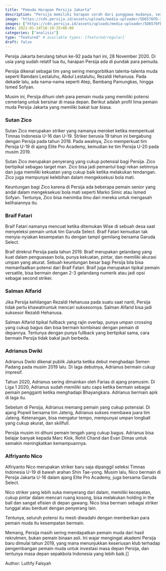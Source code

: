 ```yaml
---
title: "Pemuda Harapan Persija Jakarta"
description: "Persija memiliki harapan cerah dari punggawa mudanya, serta prospeknya ke depan"
image: "https://cdn.persija.id/assets/uploads/media-uploader/5D6576FD-301B-48E0-8667-F31F570C8A29.jpeg"
images: ["https://cdn.persija.id/assets/uploads/media-uploader/5D6576FD-301B-48E0-8667-F31F570C8A29.jpeg"]
date: 2021-01-24T18:19:25+06:00
categories: ["analisis"]
type: "featured" # available types: [featured/regular]
draft: false
---
```

Persija Jakarta berulang tahun ke-92 pada hari ini, 28 November 2020. Di usia yang sudah relatif tua itu, harapan Persija ada di pundak para pemuda.

Persija dikenal sebagai tim yang sering mengorbitkan talenta-talenta muda seperti Ramdani Lestaluhu, Abdul Lestaluhu, Rezaldi Hehanusa. Pada dekade lalu, ada nama-nama seperti Atep, Bambang Pamungkas, hingga Ismed Sofyan.

Musim ini, Persija dihuni oleh para pemain muda yang memiliki potensi cemerlang untuk bersinar di masa depan. Berikut adalah profil lima pemain muda Persija Jakarta yang memiliki bakat luar biasa.

### Sutan Zico

Sutan Zico merupakan striker yang namanya meroket ketika memperkuat Timnas Indonesia U-16 dan U-19. Striker berusia 19 tahun ini bergabung dengan Persija pada tahun 2018. Pada awalnya, Zico memperkuat tim Persija U-19 di ajang Elite Pro Academy, kemudian ke tim Persija U-20 pada musim 2019.

Sutan Zico merupakan penyerang yang cukup potensial bagi Persija. Zico bertipikal sebagao target man. Zico bisa jadi pemantul bagi rekan setimnya dan juga memiliki kekuatan yang cukup baik ketika melakukan tendangan. Zico juga mempunyai kelebihan dalam mengeksekusi bola mati.

Keuntungan bagi Zico karena di Persija ada beberapa pemain senior yang andal dalam mengeksekusi bola mati seperti Marko Simic atau Ismed Sofyan. Tentunya, Zico bisa menimba ilmu dari mereka untuk mengasah kelihaiannya itu.

### Braif Fatari

Braif Fatari namanya mencuat ketika ditemukan Wise di sebuah desa saat menyeleksi pemain untuk tim Garuda Select. Braif Fatari kemudian tak menyia-nyiakan kesempatan itu dengan tampil gemilang bersama Garuda Select.

Braif direkrut Persija pada tahun 2019. Braif merupakan gelandang yang kuat dalam penguasaan bola, punya kekuatan, pintar, dan memiliki akurasi umpan yang akurat. Sebuah keuntungan besar bagi Persija bila bisa memanfaatkan potensi dari Braif Fatari. Braif juga merupakan tipikal pemain versatile, bisa bermain dengan 2-3 gelandang numerik atau jadi opsi sebagai second striker.

### Salman Alfarid

Jika Persija kehilangan Rezaldi Hehanusa pada suatu saat nanti, Persija tidak perlu khawatiruntuk mencari suksesornya. Salman Alfarid bisa jadi suksesor Rezaldi Hehanusa.

Salman Alfarid tipikal fullback yang rajin overlap, punya umpan crossing yang cukup bagus dan bisa bermain kombinasi dengan pemain di depannya. Tentunya dengan punya fullback yang bertipikal sama, cara bermain Persija tidak bakal jauh berbeda.

### Adrianus Dwiki

Adrianus Dwiki dikenal publik Jakarta ketika debut menghadapi Semen Padang pada musim 2019 lalu. Di laga debutnya, Adrianus bermain cukup impresif.

Tahun 2020, Adrianus sering dimainkan oleh Farias di ajang pramusim. Di Liga 1 2020, Adrianus sudah memiliki satu caps ketika bermain sebagai pemain pengganti ketika menghadapi Bhayangkara. Adrianus bermain apik di laga itu.

Sebelum di Persija, Adrianus memang pemain yang cukup potensial. Di ajang Popwil bersama tim Jateng, Adrianus sukses membawa juara tim Jateng. Ketenangan, bisa mengatur tempo, mempunyai umpan longball yang cukup akurat, dan skillfull.

Persija musim ini dihuni pemain tengah yang cukup bagus. Adrianus bisa belajar banyak kepada Marc Klok, Rohit Chand dan Evan Dimas untuk semakin meningkatkan kemampuannya.

### Alfriyanto Nico

Alfriyanto Nico merupakan striker baru saja dipanggil seleksi Timnas Indonesia U-19 di bawah arahan Shin Tae-yong. Musim lalu, Nico bermain di Persija Jakarta U-16 dalam ajang Elite Pro Academy, juga bersama Garuda Select.

Nico striker yang lebih suka menyerang dari dalam, memiliki kecepatan, cukup pintar dalam mencari ruang kosong, bisa melakukan holding in the ball dan sangat efisien di depan gawang. Nico bisa bermain sebagai striker tunggal atau berduet dengan penyerang lain.

Tentunya, seluruh potensi itu mesti diwadahi dengan memberikan para pemain muda itu kesempatan bermain.

Memang, Persija masih sering mendapatkan pemain muda dari hasil rekrutmen, bukan pemain binaan asli. Ini wajar mengingat akademi Persija baru dimulai tahun 2019, yang mana menunjukkan keseriusan klub terhadap pengembangan pemain muda untuk investasi masa depan Persija, dan tentunya masa depan sepakbola Indonesia yang lebih baik.[]


Author: Luthfy Falsyah